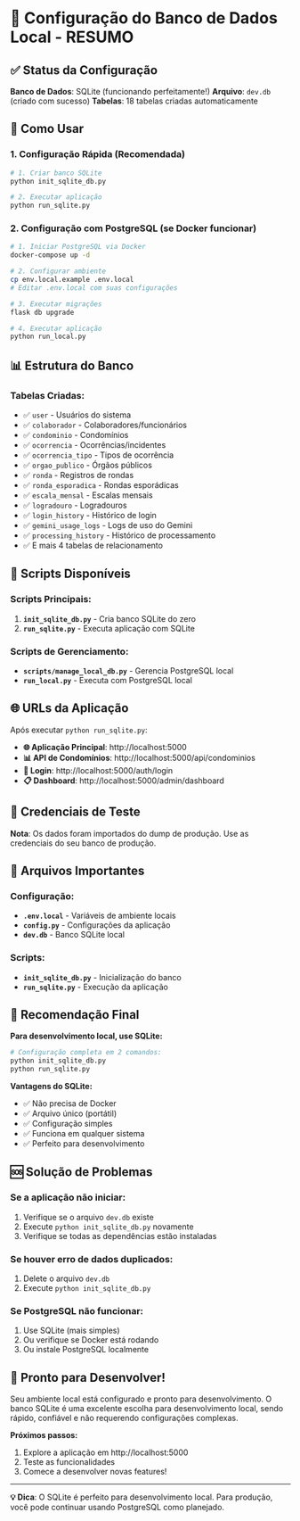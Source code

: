 # 🎉 Configuração do Banco de Dados Local - RESUMO

## ✅ Status da Configuração

**Banco de Dados**: SQLite (funcionando perfeitamente!)
**Arquivo**: `dev.db` (criado com sucesso)
**Tabelas**: 18 tabelas criadas automaticamente

## 🚀 Como Usar

### 1. Configuração Rápida (Recomendada)

```bash
# 1. Criar banco SQLite
python init_sqlite_db.py

# 2. Executar aplicação
python run_sqlite.py
```



### 2. Configuração com PostgreSQL (se Docker funcionar)

```bash
# 1. Iniciar PostgreSQL via Docker
docker-compose up -d

# 2. Configurar ambiente
cp env.local.example .env.local
# Editar .env.local com suas configurações

# 3. Executar migrações
flask db upgrade

# 4. Executar aplicação
python run_local.py
```

## 📊 Estrutura do Banco

### Tabelas Criadas:
- ✅ `user` - Usuários do sistema
- ✅ `colaborador` - Colaboradores/funcionários
- ✅ `condominio` - Condomínios
- ✅ `ocorrencia` - Ocorrências/incidentes
- ✅ `ocorrencia_tipo` - Tipos de ocorrência
- ✅ `orgao_publico` - Órgãos públicos
- ✅ `ronda` - Registros de rondas
- ✅ `ronda_esporadica` - Rondas esporádicas
- ✅ `escala_mensal` - Escalas mensais
- ✅ `logradouro` - Logradouros
- ✅ `login_history` - Histórico de login
- ✅ `gemini_usage_logs` - Logs de uso do Gemini
- ✅ `processing_history` - Histórico de processamento
- ✅ E mais 4 tabelas de relacionamento

## 🔧 Scripts Disponíveis

### Scripts Principais:
1. **`init_sqlite_db.py`** - Cria banco SQLite do zero
2. **`run_sqlite.py`** - Executa aplicação com SQLite

### Scripts de Gerenciamento:
- **`scripts/manage_local_db.py`** - Gerencia PostgreSQL local
- **`run_local.py`** - Executa com PostgreSQL local

## 🌐 URLs da Aplicação

Após executar `python run_sqlite.py`:

- **🌐 Aplicação Principal**: http://localhost:5000
- **📊 API de Condomínios**: http://localhost:5000/api/condominios
- **🔐 Login**: http://localhost:5000/auth/login
- **📋 Dashboard**: http://localhost:5000/admin/dashboard

## 🔑 Credenciais de Teste

**Nota**: Os dados foram importados do dump de produção. Use as credenciais do seu banco de produção.

## 📁 Arquivos Importantes

### Configuração:
- **`.env.local`** - Variáveis de ambiente locais
- **`config.py`** - Configurações da aplicação
- **`dev.db`** - Banco SQLite local

### Scripts:
- **`init_sqlite_db.py`** - Inicialização do banco
- **`run_sqlite.py`** - Execução da aplicação

## 🎯 Recomendação Final

**Para desenvolvimento local, use SQLite:**

```bash
# Configuração completa em 2 comandos:
python init_sqlite_db.py
python run_sqlite.py
```

**Vantagens do SQLite:**
- ✅ Não precisa de Docker
- ✅ Arquivo único (portátil)
- ✅ Configuração simples
- ✅ Funciona em qualquer sistema
- ✅ Perfeito para desenvolvimento

## 🆘 Solução de Problemas

### Se a aplicação não iniciar:
1. Verifique se o arquivo `dev.db` existe
2. Execute `python init_sqlite_db.py` novamente
3. Verifique se todas as dependências estão instaladas

### Se houver erro de dados duplicados:
1. Delete o arquivo `dev.db`
2. Execute `python init_sqlite_db.py`

### Se PostgreSQL não funcionar:
1. Use SQLite (mais simples)
2. Ou verifique se Docker está rodando
3. Ou instale PostgreSQL localmente

## 🎉 Pronto para Desenvolver!

Seu ambiente local está configurado e pronto para desenvolvimento. O banco SQLite é uma excelente escolha para desenvolvimento local, sendo rápido, confiável e não requerendo configurações complexas.

**Próximos passos:**
1. Explore a aplicação em http://localhost:5000
2. Teste as funcionalidades
3. Comece a desenvolver novas features!

---

**💡 Dica**: O SQLite é perfeito para desenvolvimento local. Para produção, você pode continuar usando PostgreSQL como planejado. 